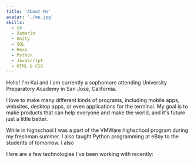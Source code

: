 ```yaml
---
title: 'About Me'
avatar: './me.jpg'
skills:
  - C#
  - Xamarin
  - Unity
  - SQL
  - Hexo
  - Python
  - JavaScript
  - HTML & CSS
---
```


Hello! I'm Kai and I am currently a sophomore attending University Preparatory Academy in San Jose, California.

I love to make many different kinds of programs, including mobile apps, websites, desktop apps, or even applications for the terminal. My goal is to make products that can help everyone and make the world, and it's future just a little better.

While in highschool I was a part of the VMWare highschool program during my freshman summer. I also taught Python programming at eBay to the students of tomorrow. I also 

Here are a few technologies I've been working with recently:
